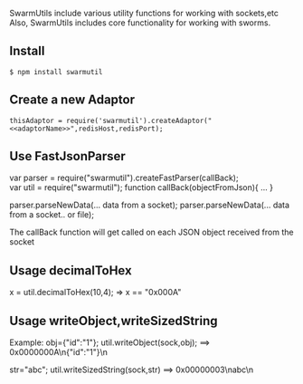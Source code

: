 SwarmUtils include various utility functions for working with sockets,etc
Also, SwarmUtils includes core functionality for working with sworms.

## Install

    $ npm install swarmutil

## Create a new Adaptor

    thisAdaptor = require('swarmutil').createAdaptor("<<adaptorName>>",redisHost,redisPort);

## Use FastJsonParser

   var parser = require("swarmutil").createFastParser(callBack);   
   var util = require("swarmutil");
   function callBack(objectFromJson){
	...
   }
      
   parser.parseNewData(... data from a socket);
   parser.parseNewData(... data from a socket.. or file);
   
   The callBack function will get called on each JSON object received from the socket
   
## Usage decimalToHex
   x = util.decimalToHex(10,4); => x == "0x000A"
   
## Usage writeObject,writeSizedString
   Example:
   obj={"id":"1"};
   util.writeObject(sock,obj); ==> 0x0000000A\n{\"id\":"1"}\n
         
   str="abc";
   util.writeSizedString(sock,str) ==> 0x00000003\nabc\n

   
   